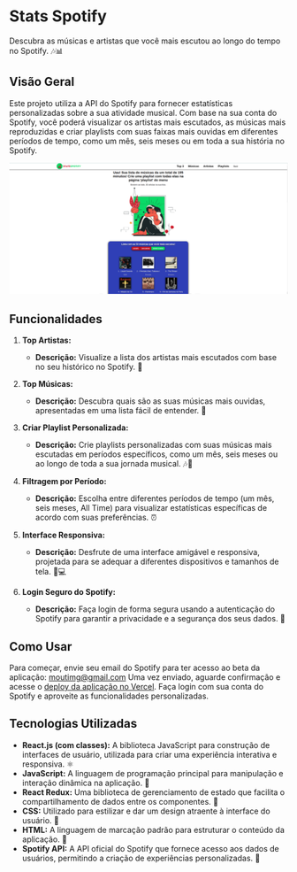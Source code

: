 # Stats Spotify

Descubra as músicas e artistas que você mais escutou ao longo do tempo no Spotify. 🎶📊

## Visão Geral

Este projeto utiliza a API do Spotify para fornecer estatísticas personalizadas sobre a sua atividade musical. Com base na sua conta do Spotify, você poderá visualizar os artistas mais escutados, as músicas mais reproduzidas e criar playlists com suas faixas mais ouvidas em diferentes períodos de tempo, como um mês, seis meses ou em toda a sua história no Spotify.

![Preview](preview.png)

## Funcionalidades

1. **Top Artistas:**
   - **Descrição:** Visualize a lista dos artistas mais escutados com base no seu histórico no Spotify. 🎤

2. **Top Músicas:**
   - **Descrição:** Descubra quais são as suas músicas mais ouvidas, apresentadas em uma lista fácil de entender. 🎵

3. **Criar Playlist Personalizada:**
   - **Descrição:** Crie playlists personalizadas com suas músicas mais escutadas em períodos específicos, como um mês, seis meses ou ao longo de toda a sua jornada musical. 🎶📅

4. **Filtragem por Período:**
   - **Descrição:** Escolha entre diferentes períodos de tempo (um mês, seis meses, All Time) para visualizar estatísticas específicas de acordo com suas preferências. ⏰

5. **Interface Responsiva:**
   - **Descrição:** Desfrute de uma interface amigável e responsiva, projetada para se adequar a diferentes dispositivos e tamanhos de tela. 📱💻

6. **Login Seguro do Spotify:**
   - **Descrição:** Faça login de forma segura usando a autenticação do Spotify para garantir a privacidade e a segurança dos seus dados. 🔐

## Como Usar

Para começar, envie seu email do Spotify para ter acesso ao beta da aplicação: moutimg@gmail.com
Uma vez enviado, aguarde confirmação e acesse o [deploy da aplicação no Vercel](https://stats-spotify-repo.vercel.app/). Faça login com sua conta do Spotify e aproveite as funcionalidades personalizadas.

## Tecnologias Utilizadas

- **React.js (com classes):** A biblioteca JavaScript para construção de interfaces de usuário, utilizada para criar uma experiência interativa e responsiva. ⚛️
- **JavaScript:** A linguagem de programação principal para manipulação e interação dinâmica na aplicação. 🚀
- **React Redux:** Uma biblioteca de gerenciamento de estado que facilita o compartilhamento de dados entre os componentes. 🔄
- **CSS:** Utilizado para estilizar e dar um design atraente à interface do usuário. 🎨
- **HTML:** A linguagem de marcação padrão para estruturar o conteúdo da aplicação. 📄
- **Spotify API:** A API oficial do Spotify que fornece acesso aos dados de usuários, permitindo a criação de experiências personalizadas. 🎵

